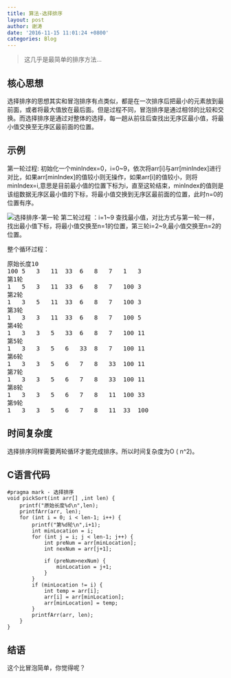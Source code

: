```yaml
---
title: 算法-选择排序
layout: post
author: 谢涛
date: '2016-11-15 11:01:24 +0800'
categories: Blog
---
```

>这几乎是最简单的排序方法...

## 核心思想
选择排序的思想其实和冒泡排序有点类似，都是在一次排序后把最小的元素放到最前面，或者将最大值放在最后面。但是过程不同，冒泡排序是通过相邻的比较和交换。而选择排序是通过对整体的选择，每一趟从前往后查找出无序区最小值，将最小值交换至无序区最前面的位置。
## 示例
第一轮过程: 初始化一个minIndex=0，i=0~9，依次将arr[i]与arr[minIndex]进行对比，如果arr[minIndex]的值较小则无操作，如果arr[i]的值较小，则将minIndex=i,意思是目前最小值的位置下标为i，直至这轮结束，minIndex的值则是该组数据无序区最小值的下标，将最小值交换到无序区最前面的位置，此时n=0的位置有序。

![选择排序-第一轮](http://upload-images.jianshu.io/upload_images/1319710-786efb044bda1aa7.png?imageMogr2/auto-orient/strip%7CimageView2/2/w/1240)
第二轮过程 ：i=1~9 查找最小值，对比方式与第一轮一样，找出最小值下标，将最小值交换至n=1的位置，第三轮i=2~9,最小值交换至n=2的位置。

整个循环过程：
<pre>
原始长度10
100	5	3	11	33	6	8	7	1	3	
第1轮
1	5	3	11	33	6	8	7	100	3	
第2轮
1	3	5	11	33	6	8	7	100	3	
第3轮
1	3	3	11	33	6	8	7	100	5	
第4轮
1	3	3	5	33	6	8	7	100	11	
第5轮
1	3	3	5	6	33	8	7	100	11	
第6轮
1	3	3	5	6	7	8	33	100	11	
第7轮
1	3	3	5	6	7	8	33	100	11	
第8轮
1	3	3	5	6	7	8	11	100	33	
第9轮
1	3	3	5	6	7	8	11	33	100
</pre>

## 时间复杂度
选择排序同样需要两轮循环才能完成排序。所以时间复杂度为O ( n^2)。

## C语言代码
<pre><code>#pragma mark - 选择排序
void pickSort(int arr[] ,int len) {
    printf("原始长度%d\n",len);
    printfArr(arr, len);
    for (int i = 0; i < len-1; i++) {
        printf("第%d轮\n",i+1);
        int minLocation = i;
        for (int j = i; j < len-1; j++) {
            int preNum = arr[minLocation];
            int nexNum = arr[j+1];
            
            if (preNum>nexNum) {
                minLocation = j+1;
            }
        }
        if (minLocation != i) {
            int temp = arr[i];
            arr[i] = arr[minLocation];
            arr[minLocation] = temp;
        }
        printfArr(arr, len);
    }
}
</code></pre>
## 结语
这个比冒泡简单，你觉得呢？